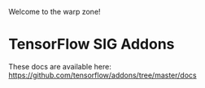 Welcome to the warp zone!

# TensorFlow SIG Addons

These docs are available here: https://github.com/tensorflow/addons/tree/master/docs
